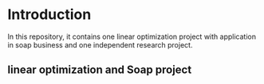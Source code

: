 # Introduction
In this repository, it contains one linear optimization project with application in soap business and one independent research project.

## linear optimization and Soap project

